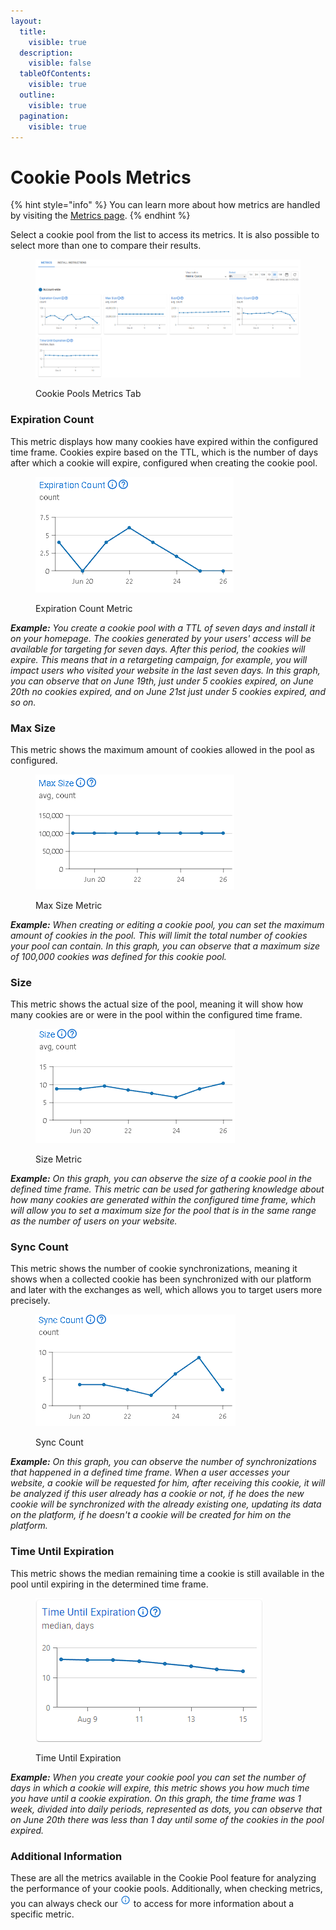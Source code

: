 ```yaml
---
layout:
  title:
    visible: true
  description:
    visible: false
  tableOfContents:
    visible: true
  outline:
    visible: true
  pagination:
    visible: true
---
```


# Cookie Pools Metrics

{% hint style="info" %}
You can learn more about how metrics are handled by visiting the [Metrics page](../../metrics.md).&#x20;
{% endhint %}

Select a cookie pool from the list to access its metrics. It is also possible to select more than one to compare their results.

<figure><img src="../../../.gitbook/assets/Captura de tela 2024-12-10 080542.png" alt=""><figcaption><p>Cookie Pools Metrics Tab</p></figcaption></figure>

### **Expiration Count**

This metric displays how many cookies have expired within the configured time frame. Cookies expire based on the TTL, which is the number of days after which a cookie will expire, configured when creating the cookie pool.

<figure><img src="../../../.gitbook/assets/Expiration Count.png" alt=""><figcaption><p>Expiration Count Metric</p></figcaption></figure>

_**Example:** You create a cookie pool with a TTL of seven days and install it on your homepage. The cookies generated by your users' access will be available for targeting for seven days. After this period, the cookies will expire. This means that in a retargeting campaign, for example, you will impact users who visited your website in the last seven days. In this graph, you can observe that on June 19th, just under 5 cookies expired, on June 20th no cookies expired, and on June 21st just under 5 cookies expired, and so on._

### **Max Size**

This metric shows the maximum amount of cookies allowed in the pool as configured.

<figure><img src="../../../.gitbook/assets/Max Size.png" alt=""><figcaption><p>Max Size Metric</p></figcaption></figure>

_**Example:** When creating or editing a cookie pool, you can set the maximum amount of cookies in the pool. This will limit the total number of cookies your pool can contain. In this graph, you can observe that a maximum size of 100,000 cookies was defined for this cookie pool._

### **Size**

This metric shows the actual size of the pool, meaning it will show how many cookies are or were in the pool within the configured time frame.

<figure><img src="../../../.gitbook/assets/Size.png" alt=""><figcaption><p>Size Metric</p></figcaption></figure>

_**Example:** On this graph, you can observe the size of a cookie pool in the defined time frame. This metric can be used for gathering knowledge about how many cookies are generated within the configured time frame, which will allow you to set a maximum size for the pool that is in the same range as the number of users on your website._

### **Sync Count**

This metric shows the number of cookie synchronizations, meaning it shows when a collected cookie has been synchronized with our platform and later with the exchanges as well, which allows you to target users more precisely.

<figure><img src="../../../.gitbook/assets/Sync Count.png" alt=""><figcaption><p>Sync Count</p></figcaption></figure>

_**Example:** On this graph, you can observe the number of synchronizations that happened in a defined time frame. When a user accesses your website, a cookie will be requested for him, after receiving this cookie, it will be analyzed if this user already has a cookie or not, if he does the new cookie will be synchronized with the already existing one, updating its data on the platform, if he doesn't a cookie will be created for him on the platform._

### **Time Until Expiration**

This metric shows the median remaining time a cookie is still available in the pool until expiring in the determined time frame.

<figure><img src="../../../.gitbook/assets/Time Until Expiration.png" alt=""><figcaption><p>Time Until Expiration</p></figcaption></figure>

_**Example:** When you create your cookie pool you can set the number of days in which a cookie will expire, this metric shows you how much time you have until a cookie expiration. On this graph, the time frame was 1 week, divided into daily periods, represented as dots, you can observe that on June 20th there was less than 1 day until some of the cookies in the pool expired._

### Additional Information

These are all the metrics available in the Cookie Pool feature for analyzing the performance of your cookie pools. Additionally, when checking metrics, you can always check our <img src="../../../.gitbook/assets/image (28) (2).png" alt="Information" data-size="line"> to access for more information about a specific metric.
